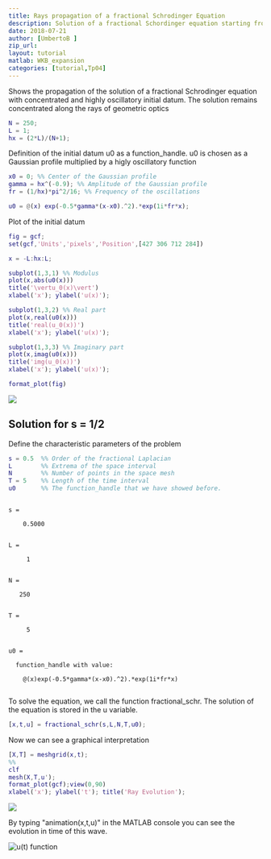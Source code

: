 ```yaml
---
title: Rays propagation of a fractional Schrodinger Equation
description: Solution of a fractional Schordinger equation starting from a concentrated and highly oscillatory initial datum, and display of its propagation properties along the rays of geometric optics
date: 2018-07-21
author: [UmbertoB ]
zip_url: 
layout: tutorial
matlab: WKB_expansion
categories: [tutorial,Tp04]
---
```


Shows the propagation of the solution of a fractional Schrodinger equation with concentrated and highly oscillatory initial datum. The solution remains concentrated along the rays of geometric optics

```matlab
N = 250;
L = 1;
hx = (2*L)/(N+1);
```


Definition of the initial datum u0 as a function_handle. u0 is chosen as a Gaussian profile multiplied by a higly oscillatory function

```matlab
x0 = 0; %% Center of the Gaussian profile
gamma = hx^(-0.9); %% Amplitude of the Gaussian profile
fr = (1/hx)*pi^2/16; %% Frequency of the oscillations
```

```matlab
u0 = @(x) exp(-0.5*gamma*(x-x0).^2).*exp(1i*fr*x);
```


Plot of the initial datum

```matlab
fig = gcf;
set(gcf,'Units','pixels','Position',[427 306 712 284])

x = -L:hx:L;

subplot(1,3,1) %% Modulus
plot(x,abs(u0(x)))
title('\vertu_0(x)\vert')
xlabel('x'); ylabel('u(x)');

subplot(1,3,2) %% Real part
plot(x,real(u0(x)))
title('real(u_0(x))')
xlabel('x'); ylabel('u(x)');

subplot(1,3,3) %% Imaginary part
plot(x,imag(u0(x)))
title('img(u_0(x))')
xlabel('x'); ylabel('u(x)');

format_plot(fig)
```


![]({{site.url}}/{{site.baseurl}}/assets/imgs/TP04/T0001/copiaRM_01.png)


## Solution for s = 1/2


Define the characteristic parameters of the problem

```matlab
s = 0.5  %% Order of the fractional Laplacian
L        %% Extrema of the space interval
N        %% Number of points in the space mesh
T = 5    %% Length of the time interval
u0       %% The function_handle that we have showed before.
```


```

s =

    0.5000


L =

     1


N =

   250


T =

     5


u0 =

  function_handle with value:

    @(x)exp(-0.5*gamma*(x-x0).^2).*exp(1i*fr*x)


```


To solve the equation, we call the function fractional_schr. The solution of the equation is stored in the u variable.

```matlab
[x,t,u] = fractional_schr(s,L,N,T,u0);
```


Now we can see a graphical interpretation

```matlab
[X,T] = meshgrid(x,t);
%%
clf
mesh(X,T,u');
format_plot(gcf);view(0,90)
xlabel('x'); ylabel('t'); title('Ray Evolution');
```


![]({{site.url}}/{{site.baseurl}}/assets/imgs/TP04/T0001/copiaRM_02.png)

By typing "animation(x,t,u)" in the MATLAB console you can see the evolution in time of this wave.


![$$u(t)$$ function]({{site.url}}/{{site.baseurl}}/assets/imgs/TP04/T0001/wave.gif)
